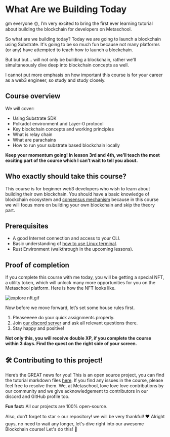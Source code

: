 # What Are we Building Today

gm everyone 🌞, I’m very excited to bring the first ever learning tutorial about building the blockchain for developers on Metaschool.

So what are we building today? Today we are going to launch a blockchain using Substrate. It's going to be so much fun because not many platforms (or any) have attempted to teach how to launch a blockchain.

But but but… will not only be building a blockchain, rather we'll simultaneously dive deep into blockchain concepts as well.

I cannot put more emphasis on how important this course is for your career as a web3 engineer, so study and study closely.

## Course overview

We will cover:

- Using Substrate SDK
- Polkadot environment and Layer-0 protocol
- Key blockchain concepts and working principles
- What is relay chain
- What are parachains
- How to run your substrate based blockchain locally

**Keep your momentum going! In lesson 3rd and 4th, we’ll teach the most exciting part of the course which I can’t wait to tell you about.**

## Who exactly should take this course?

This course is for beginner web3 developers who wish to learn about building their own blockchain. You should have a basic knowledge of blockchain ecosystem and [consensus mechanism](https://metaschool.so/articles/consensus-mechanism-meaning/) because in this course we will focus more on building your own blockchain and skip the theory part.

## Prerequisites

- A good Internet connection and access to your CLI.
- Basic understanding of [how to use Linux terminal](https://hackr.io/blog/basic-linux-commands).
- Rust Environment (walkthrough in the upcoming lessons).

## Proof of completion

If you complete this course with me today, you will be getting a special NFT, a utility token, which will unlock many more opportunities for you on the Metaschool platform. Here is how the NFT looks like.

![explore nft.gif](https://github.com/0xmetaschool/Learning-Projects/blob/main/assests_for_all/assets_for_tezos/What%20Are%20We%20Building%20Today/completion%20nft.gif?raw=true)

Now before we move forward, let’s set some house rules first.

1. Pleaseeeee do your quick assignments properly.
2. Join [our discord server](https://discord.gg/vbVMUwXWgc) and ask all relevant questions there.
3. Stay happy and positive!

**Not only this, you will receive double XP, if you complete the course within 3 days. Find the quest on the right side of your screen.**

## 🛠 Contributing to this project!

Here’s the GREAT news for you! This is an open source project, you can find the tutorial markdown files [here](https://github.com/0xmetaschool/Learning-Projects). If you find any issues in the course, please feel free to resolve them.
We, at Metaschool, love love love contributions by our community and we give acknowledgement to contributors in our discord and GitHub profile too.

**Fun fact:** All our projects are 100% open-source.

Also, don’t forget to star ⭐️ our repository! we will be very thankful! ♥️
Alright guys, no need to wait any longer, let's dive right into our awesome Blockchain course! Let's do this! 🙌

